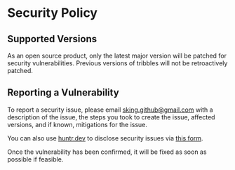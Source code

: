 # Security Policy

## Supported Versions

As an open source product, only the latest major version will be patched for security vulnerabilities. Previous versions of tribbles will not be retroactively patched.

## Reporting a Vulnerability

To report a security issue, please email [sking.github@gmail.com](mailto:sking.github@gmail.com) with a description of the issue, the steps you took to create the issue, affected versions, and if known, mitigations for the issue.

You can also use [huntr.dev](https://huntr.dev) to disclose security issues via [this form](https://huntr.dev/bounties/disclose/?target=https://github.com/Stephen-RA-King/tribbles).

Once the vulnerability has been confirmed, it will be fixed as soon as possible if feasible.
